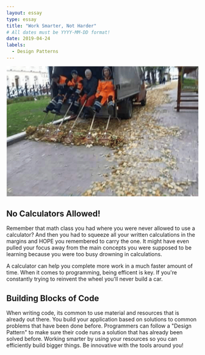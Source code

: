 ```yaml
---
layout: essay
type: essay
title: "Work Smarter, Not Harder"
# All dates must be YYYY-MM-DD format!
date: 2019-04-24
labels:
  - Design Patterns
---
```


<p class="aligncenter">
  <img src="../images/worksmarter_notharder.png">
</p>

## No Calculators Allowed!

Remember that math class you had where you were never allowed to use a calculator?  And then you had to squeeze all your written calculations in the margins and HOPE you remembered to carry the one. It might have even pulled your focus away from the main concepts you were supposed to be learning because you were too busy drowning in calculations.

A calculator can help you complete more work in a much faster amount of time. When it comes to programming, being efficent is key. If you're constantly trying to reinvent the wheel you'll never build a car.


## Building Blocks of Code

When writing code, its common to use material and resources that is already out there. You build your application based on solutions to common problems that have been done before. Programmers can follow a "Design Pattern" to make sure their code runs a solution that has already been solved before. Working smarter by using your resources so you can efficiently build bigger things. Be innovative with the tools around you!
